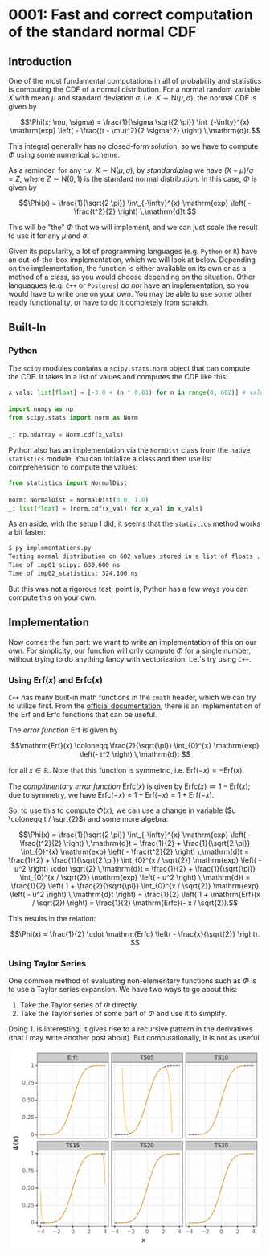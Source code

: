 # 0001: Fast and correct computation of the standard normal CDF 



## Introduction 

One of the most fundamental computations in all of probability and statistics is 
computing the CDF of a normal distribution. 
For a normal random variable $X$ with mean $\mu$ and standard deviation $\sigma$, i.e. $X \sim \mathrm{N}(\mu, \sigma)$, 
the normal CDF is given by 
<!-- $$ \Phi(x; \mu, \sigma) = \frac{1}{\sigma \sqrt{2 \pi}} \int_{-\infty}^{x} \mathrm{exp} \left( - \frac{(t - \mu)^2}{2 \sigma^2} \right) \,\mathrm{d}t. $$ -->
```math
\Phi(x; \mu, \sigma) = \frac{1}{\sigma \sqrt{2 \pi}} \int_{-\infty}^{x} \mathrm{exp} \left( - \frac{(t - \mu)^2}{2 \sigma^2} \right) \,\mathrm{d}t.
```
This integral generally has no closed-form solution, 
so we have to compute $\Phi$ using some numerical scheme. 

As a reminder, for any r.v. $X \sim \mathrm{N}(\mu, \sigma)$, 
by *standardizing* we have $(X - \mu) / \sigma = Z$, 
where $Z \sim \mathrm{N}(0, 1)$ is the standard normal distribution. 
In this case, $\Phi$ is given by 
```math
\Phi(x) = \frac{1}{\sqrt{2 \pi}} \int_{-\infty}^{x} \mathrm{exp} \left( - \frac{t^2}{2} \right) \,\mathrm{d}t.
``` 
This will be "the" $\Phi$ that we will implement, and we can just scale the result to use it for any $\mu$ and $\sigma$. 

Given its popularity, a lot of programming languages (e.g. `Python` or `R`) have an out-of-the-box implementation, which we will look at below. 
Depending on the implementation, the function is either available on its own or as a method of a class, so you would choose depending on the situation. 
Other languagues (e.g. `C++` or `Postgres`) *do not* have an implementation, so you would have to write one on your own. 
You may be able to use some other ready functionality, or have to do it completely from scratch. 

<!-- That being said, in the rest of this post we will do the following: 
- Review current implementations
- Derive a fast algorithm for computing $\Phi$ 
- Implement and compare performance (both accuracy and speed)  -->



## Built-In

### Python 

The `scipy` modules contains a `scipy.stats.norm` object that can compute the CDF. 
It takes in a list of values and computes the CDF like this: 

```python
x_vals: list[float] = [-3.0 + (n * 0.01) for n in range(0, 602)] # values from -3.0 to 3.0 

import numpy as np 
from scipy.stats import norm as Norm 

_: np.ndarray = Norm.cdf(x_vals)
```

Python also has an implementation via the `NormDist` class from the native `statistics` module. 
You can initialize a class and then use list comprehension to compute the values: 

```python
from statistics import NormalDist

norm: NormalDist = NormalDist(0.0, 1.0) 
_: list[float] = [norm.cdf(x_val) for x_val in x_vals] 
```

As an aside, with the setup I did, it seems that the `statistics` method works a bit faster: 

```bash
$ py implementations.py 
Testing normal distribution on 602 values stored in a list of floats ... 
Time of imp01_scipy: 630,600 ns
Time of imp02_statistics: 324,100 ns
```

But this was not a rigorous test; point is, Python has a few ways you can compute this on your own. 



## Implementation 

Now comes the fun part: we want to write an implementation of this on our own. 
For simplicity, our function will only compute $\Phi$ for a single number, without trying to do anything fancy with vectorization. 
Let's try using `C++`. 

### Using $\mathrm{Erf}(x)$ and $\mathrm{Erfc}(x)$ 

`C++` has many built-in math functions in the `cmath` header, which we can try to utilize first. 
From the [official documentation](https://en.cppreference.com/w/cpp/header/cmath), 
there is an implementation of the $\mathrm{Erf}$ and $\mathrm{Erfc}$ functions that can be useful. 

The *error function* $\mathrm{Erf}$ is given by 
```math
\mathrm{Erf}(x) 
\coloneqq \frac{2}{\sqrt{\pi}} \int_{0}^{x} \mathrm{exp} \left(- t^2 \right) \,\mathrm{d}t 
```
for all $x \in \mathbb{R}$. 
Note that this function is symmetric, i.e. $\mathrm{Erf}(-x) = - \mathrm{Erf}(x)$. 

The *complimentary error function* $\mathrm{Erfc}(x)$ is given by 
$\mathrm{Erfc}(x) \coloneqq 1 - \mathrm{Erf}(x)$; 
due to symmetry, we have $\mathrm{Erfc}(-x) = 1 - \mathrm{Erf}(-x) = 1 + \mathrm{Erf}(-x)$. 

So, to use this to compute $\Phi(x)$, we can use a change in variable ($u \coloneqq t / \sqrt{2}$) and some more algebra: 
```math
\Phi(x) 
= \frac{1}{\sqrt{2 \pi}} \int_{-\infty}^{x} \mathrm{exp} \left( - \frac{t^2}{2} \right) \,\mathrm{d}t 
= \frac{1}{2} + \frac{1}{\sqrt{2 \pi}} \int_{0}^{x} \mathrm{exp} \left( - \frac{t^2}{2} \right) \,\mathrm{d}t 
= \frac{1}{2} + \frac{1}{\sqrt{2 \pi}} \int_{0}^{x / \sqrt{2}} \mathrm{exp} \left( - u^2 \right) \cdot \sqrt{2} \,\mathrm{d}t 
= \frac{1}{2} + \frac{1}{\sqrt{\pi}} \int_{0}^{x / \sqrt{2}} \mathrm{exp} \left( - u^2 \right) \,\mathrm{d}t 
= \frac{1}{2} \left( 1 + \frac{2}{\sqrt{\pi}} \int_{0}^{x / \sqrt{2}} \mathrm{exp} \left( - u^2 \right) \,\mathrm{d}t \right)
= \frac{1}{2} \left( 1 + \mathrm{Erf}(x / \sqrt{2}) \right)
= \frac{1}{2} \mathrm{Erfc}(- x / \sqrt{2}).
```
This results in the relation: 
```math
\Phi(x) 
= \frac{1}{2} \cdot \mathrm{Erfc} \left( - \frac{x}{\sqrt{2}} \right). 
```

### Using Taylor Series 

One common method of evaluating non-elementary functions such as $\Phi$ is to use a Taylor series expansion. 
We have two ways to go about this: 
1. Take the Taylor series of $\Phi$ directly. 
2. Take the Taylor series of some part of $\Phi$ and use it to simplify. 

Doing 1. is interesting; it gives rise to a recursive pattern in the derivatives (that I may write another post about). 
But computationally, it is not as useful. 

![Taylor Series](/posts/0001-ComputingNormalCDF/results/cpp_plot.svg)
